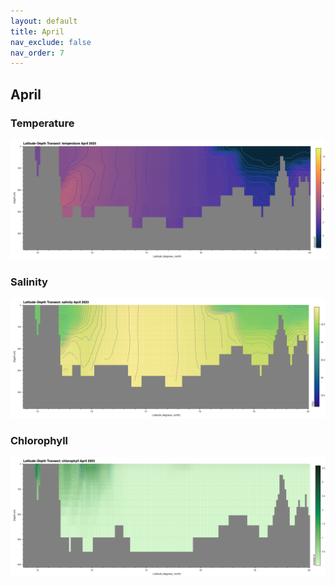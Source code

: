```yaml
---
layout: default
title: April
nav_exclude: false
nav_order: 7
---
```


## April

### Temperature
![April Temperature](cmems_mod_arc_phy_anfc_6km_detided_P1M-m/2023/April/thetao.png)

### Salinity
![April Salinity](cmems_mod_arc_phy_anfc_6km_detided_P1M-m/2023/April/so.png)

### Chlorophyll
![April Chlorophyll](cmems_mod_arc_bgc_anfc_ecosmo_P1M-m/2023/April/chl.png)
